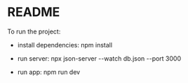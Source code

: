 # README

To run the project: 
    
  - install dependencies: npm install

  - run server: npx json-server --watch db.json --port 3000
  
  - run app: npm run dev
